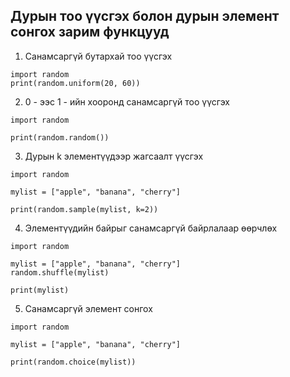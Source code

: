 ## Дурын тоо үүсгэх болон дурын элемент сонгох зарим функцууд
1. Санамсаргүй бутархай тоо үүсгэх
```
import random
print(random.uniform(20, 60))
```
2. 0 - ээс 1 - ийн хооронд санамсаргүй тоо үүсгэх
```
import random

print(random.random())
```
3. Дурын k элементүүдээр жагсаалт үүсгэх
```
import random

mylist = ["apple", "banana", "cherry"]

print(random.sample(mylist, k=2))
```
4. Элементүүдийн байрыг санамсаргүй байрлалаар өөрчлөх
```
import random

mylist = ["apple", "banana", "cherry"]
random.shuffle(mylist)

print(mylist)
```
5. Санамсаргүй элемент сонгох
```
import random

mylist = ["apple", "banana", "cherry"]

print(random.choice(mylist))
```

